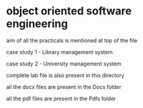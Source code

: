 # object oriented software engineering

aim of all the practicals is mentioned at top of the file

case study 1 - Library management system

case study 2 - University management system

complete lab file is also present in this directory

all the docx files are present in the Docs folder

all the pdf files are present in the Pdfs folder
